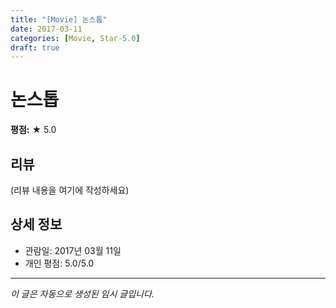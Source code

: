 ```yaml
---
title: "[Movie] 논스톱"
date: 2017-03-11
categories: [Movie, Star-5.0]
draft: true
---
```


# 논스톱

**평점:** ★ 5.0

## 리뷰

(리뷰 내용을 여기에 작성하세요)

## 상세 정보

- 관람일: 2017년 03월 11일
- 개인 평점: 5.0/5.0

---

*이 글은 자동으로 생성된 임시 글입니다.*
